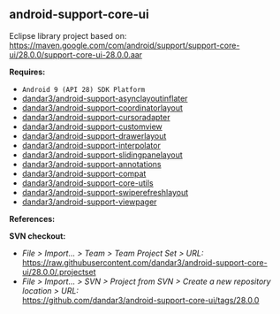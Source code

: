 ## android-support-core-ui

Eclipse library project based on:<br/>
https://maven.google.com/com/android/support/support-core-ui/28.0.0/support-core-ui-28.0.0.aar

**Requires:**
- `Android 9 (API 28) SDK Platform`
- [dandar3/android-support-asynclayoutinflater](https://github.com/dandar3/android-support-asynclayoutinflater/tree/28.0.0)
- [dandar3/android-support-coordinatorlayout](https://github.com/dandar3/android-support-coordinatorlayout/tree/28.0.0)
- [dandar3/android-support-cursoradapter](https://github.com/dandar3/android-support-cursoradapter/tree/28.0.0)
- [dandar3/android-support-customview](https://github.com/dandar3/android-support-customview/tree/28.0.0)
- [dandar3/android-support-drawerlayout](https://github.com/dandar3/android-support-drawerlayout/tree/28.0.0)
- [dandar3/android-support-interpolator](https://github.com/dandar3/android-support-interpolator/tree/28.0.0)
- [dandar3/android-support-slidingpanelayout](https://github.com/dandar3/android-support-slidingpanelayout/tree/28.0.0)
- [dandar3/android-support-annotations](https://github.com/dandar3/android-support-annotations/tree/28.0.0)
- [dandar3/android-support-compat](https://github.com/dandar3/android-support-compat/tree/28.0.0)
- [dandar3/android-support-core-utils](https://github.com/dandar3/android-support-core-utils/tree/28.0.0)
- [dandar3/android-support-swiperefreshlayout](https://github.com/dandar3/android-support-swiperefreshlayout/tree/28.0.0)
- [dandar3/android-support-viewpager](https://github.com/dandar3/android-support-viewpager/tree/28.0.0)

**References:**


**SVN checkout:**
- _File > Import... > Team > Team Project Set > URL:_<br/>
  https://raw.githubusercontent.com/dandar3/android-support-core-ui/28.0.0/.projectset
- _File > Import... > SVN > Project from SVN > Create a new repository location > URL:_<br/>
  https://github.com/dandar3/android-support-core-ui/tags/28.0.0
